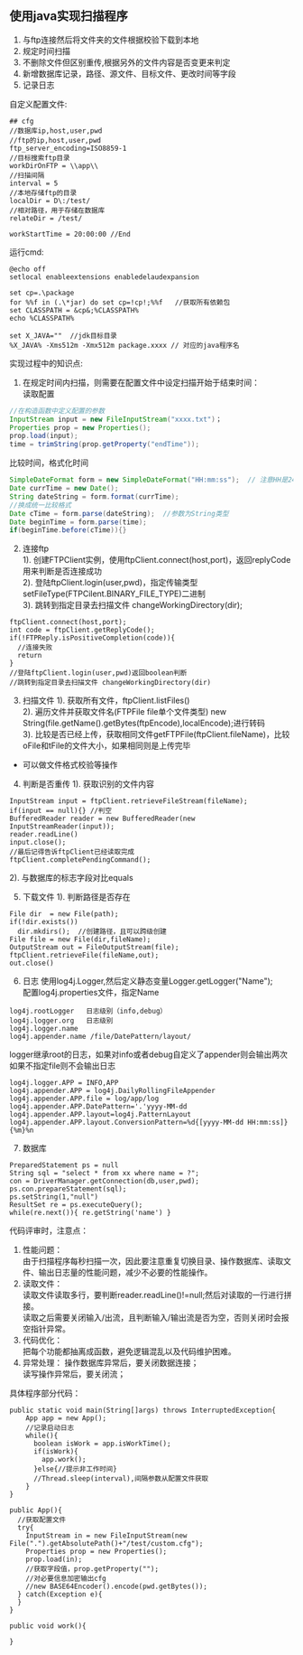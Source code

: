 ## 使用java实现扫描程序 
1. 与ftp连接然后将文件夹的文件根据校验下载到本地
2. 规定时间扫描
3. 不删除文件但区别重传,根据另外的文件内容是否变更来判定
4. 新增数据库记录，路径、源文件、目标文件、更改时间等字段
5. 记录日志

自定义配置文件:
```
## cfg 
//数据库ip,host,user,pwd
//ftp的ip,host,user,pwd
ftp_server_encoding=ISO8859-1
//目标搜索ftp目录
workDirOnFTP = \\app\\
//扫描间隔
interval = 5
//本地存储ftp的目录
localDir = D\:/test/
//相对路径，用于存储在数据库
relateDir = /test/

workStartTime = 20:00:00 //End
```

运行cmd:
```
@echo off 
setlocal enableextensions enabledelaudexpansion

set cp=.\package  
for %%f in (.\*jar) do set cp=!cp!;%%f   //获取所有依赖包
set CLASSPATH = &cp&;%CLASSPATH% 
echo %CLASSPATH%

set X_JAVA=""  //jdk目标目录
%X_JAVA% -Xms512m -Xmx512m package.xxxx // 对应的java程序名

```

实现过程中的知识点:  
1. 在规定时间内扫描，则需要在配置文件中设定扫描开始于结束时间：    
读取配置  
```java
//在构造函数中定义配置的参数
InputStream input = new FileInputStream("xxxx.txt")；
Properties prop = new Properties();
prop.load(input);
time = trimString(prop.getProperty("endTime"));
``` 

比较时间，格式化时间  
```java
SimpleDateFormat form = new SimpleDateFormat("HH:mm:ss");  // 注意HH是24小时制
Date currTime = new Date();
String dateString = form.format(currTime);
//换成统一比较格式
Date cTime = form.parse(dateString);  //参数为String类型
Date beginTime = form.parse(time);
if(beginTime.before(cTime)){}
```

2. 连接ftp  
1). 创建FTPClient实例，使用ftpClient.connect(host,port)，返回replyCode用来判断是否连接成功  
2). 登陆ftpClient.login(user,pwd)，指定传输类型setFileType(FTPCilent.BINARY_FILE_TYPE)二进制  
3). 跳转到指定目录去扫描文件 changeWorkingDirectory(dir);
```
ftpClient.connect(host,port);
int code = ftpClient.getReplyCode();
if(!FTPReply.isPositiveCompletion(code)){
  //连接失败
  return
}
//登陆ftpClient.login(user,pwd)返回boolean判断
//跳转到指定目录去扫描文件 changeWorkingDirectory(dir)
```

3. 扫描文件
1). 获取所有文件，ftpClient.listFiles()  
2). 遍历文件并获取文件名(FTPFile file单个文件类型) new String(file.getName().getBytes(ftpEncode),localEncode);进行转码  
3). 比较是否已经上传，获取相同文件getFTPFile(ftpClient.fileName)，比较oFile和tFile的文件大小，如果相同则是上传完毕  
* 可以做文件格式校验等操作

4. 判断是否重传
1). 获取识别的文件内容
```
InputStream input = ftpClient.retrieveFileStream(fileName);
if(input == null){} //判空
BufferedReader reader = new BufferedReader(new InputStreamReader(input));
reader.readLine()
input.close();
//最后记得告诉ftpClient已经读取完成
ftpClient.completePendingCommand();
```
2). 与数据库的标志字段对比equals

5. 下载文件
1). 判断路径是否存在
```
File dir  = new File(path);
if(!dir.exists())  
  dir.mkdirs();  //创建路径，且可以跨级创建
File file = new File(dir,fileName);
OutputStream out = FileOutputStream(file);
ftpClient.retrieveFile(fileName,out);
out.close()
```

6. 日志
使用log4j.Logger,然后定义静态变量Logger.getLogger("Name");  
配置log4j.properties文件，指定Name
```
log4j.rootLogger   日志级别（info,debug）
log4j.logger.org   日志级别
log4j.logger.name  
log4j.appender.name /file/DatePattern/layout/  
```
logger继承root的日志，如果对info或者debug自定义了appender则会输出两次  
如果不指定file则不会输出日志  
```
log4j.logger.APP = INFO,APP
log4j.appender.APP = log4j.DailyRollingFileAppender
log4j.appender.APP.file = log/app/log
log4j.appender.APP.DatePattern='.'yyyy-MM-dd
log4j.appender.APP.layout=log4j.PatternLayout
log4j.appender.APP.layout.ConversionPattern=%d{[yyyy-MM-dd HH:mm:ss]}{%m}%n
```

7. 数据库
```
PreparedStatement ps = null
String sql = "select * from xx where name = ?";
con = DriverManager.getConnection(db,user,pwd);
ps.con.prepareStatement(sql);
ps.setString(1,"null")
ResultSet re = ps.executeQuery();
while(re.next()){ re.getString('name') }
```


代码评审时，注意点：  
1. 性能问题：  
由于扫描程序每秒扫描一次，因此要注意重复切换目录、操作数据库、读取文件、输出日志量的性能问题，减少不必要的性能操作。  
2. 读取文件：  
读取文件读取多行，要判断reader.readLine()!=null;然后对读取的一行进行拼接。   
读取之后需要关闭输入/出流，且判断输入/输出流是否为空，否则关闭时会报空指针异常。  
3. 代码优化：  
把每个功能都抽离成函数，避免逻辑混乱以及代码维护困难。   
4. 异常处理：
操作数据库异常后，要关闭数据连接；  
读写操作异常后，要关闭流；  


具体程序部分代码：
```
public static void main(String[]args) throws InterruptedException{
    App app = new App();
    //记录启动日志
    while(){
      boolean isWork = app.isWorkTime();
      if(isWork){
        app.work();
      }else{//提示非工作时间}
      //Thread.sleep(interval),间隔参数从配置文件获取
    }
}

public App(){
  //获取配置文件
  try{
    InputStream in = new FileInputStream(new File(".").getAbsolutePath()+"/test/custom.cfg");
    Properties prop = new Properties();
    prop.load(in);
    //获取字段值，prop.getProperty("");
    //对必要信息加密输出cfg
    //new BASE64Encoder().encode(pwd.getBytes());
  } catch(Exception e){
  }
}

public void work(){
  
}
```
